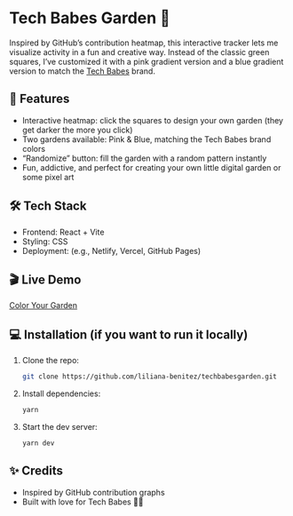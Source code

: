# Tech Babes Garden 🌸

Inspired by GitHub’s contribution heatmap, this interactive tracker lets me visualize activity in a fun and creative way. Instead of the classic green squares, I’ve customized it with a pink gradient version and a blue gradient version to match the [Tech Babes](https://techbabes.dev/) brand.

## 🚀 Features
- Interactive heatmap: click the squares to design your own garden (they get darker the more you click)
- Two gardens available: Pink & Blue, matching the Tech Babes brand colors   
- “Randomize” button: fill the garden with a random pattern instantly  
- Fun, addictive, and perfect for creating your own little digital garden or some pixel art

## 🛠 Tech Stack
- Frontend: React + Vite  
- Styling: CSS  
- Deployment: (e.g., Netlify, Vercel, GitHub Pages)

## 🎬 Live Demo
[Color Your Garden](https://techbabes-garden.netlify.app/)

## 💻 Installation (if you want to run it locally)
1. Clone the repo:  
   ```bash
   git clone https://github.com/liliana-benitez/techbabesgarden.git
   ```
2. Install dependencies:
   ```bash
   yarn
   ```
3. Start the dev server:
   ```bash
   yarn dev
   ```

## ✨ Credits
- Inspired by GitHub contribution graphs
- Built with love for Tech Babes 🩷💙
